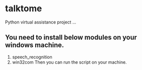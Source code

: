 # talktome
Python virtual assistance project ... 

## You need to install below modules on your windows machine. 
1. speech_recognition
2. win32com
Then you can run the script on your machine. 
